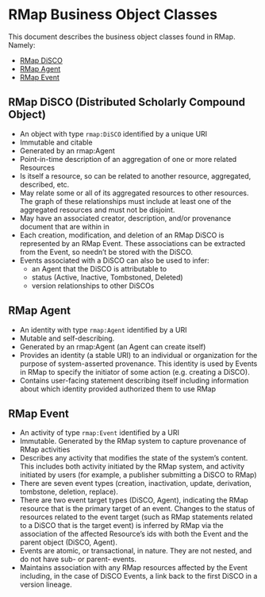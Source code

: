 # RMap Business Object Classes

This document describes the business object classes found in RMap. Namely:

* [RMap DiSCO](#rmap-disco-distributed-scholarly-compound-object)
* [RMap Agent](#rmap-agent)
* [RMap Event](#rmap-event)

## RMap DiSCO (Distributed Scholarly Compound Object)
*  An object with type `rmap:DiSCO` identified by a unique URI
*  Immutable and citable
*  Generated by an rmap:Agent 
*  Point-in-time description of an aggregation of one or more related Resources
*  Is itself a resource, so can be related to another resource, aggregated, described, etc.
*  May relate some or all of its aggregated resources to other resources. The graph of these relationships must include at least one of the aggregated resources and must not be disjoint.
*  May have an associated creator, description, and/or provenance document that are within in
*  Each creation, modification, and deletion of an RMap DiSCO is represented by an RMap Event. These associations can be extracted from the Event, so needn’t be stored with the DiSCO.
*  Events associated with a DiSCO can also be used to infer:
	* an Agent that the DiSCO is attributable to
	* status (Active, Inactive, Tombstoned, Deleted)
	* version relationships to other DiSCOs
    
##  RMap Agent
*  An identity with type  `rmap:Agent` identified by a URI
*  Mutable and self-describing. 
*  Generated by an rmap:Agent (an Agent can create itself)
*  Provides an identity (a stable URI) to an individual or organization for the purpose of system-asserted provenance. This identity is used by Events in RMap to specify the initiator of some action (e.g. creating a DiSCO).
*  Contains user-facing statement describing itself including information about which identity provided authorized them to use RMap
    
## RMap Event 
*  An activity of type `rmap:Event` identified by a URI  
*  Immutable. Generated by the RMap system to capture provenance of RMap activities
*  Describes any activity that modifies the state of the system’s content. This includes both activity initiated by the RMap system, and activity initiated by users (for example, a publisher submitting a DiSCO to RMap)
*  There are seven event types (creation, inactivation, update, derivation, tombstone, deletion, replace).
*  There are two event target types (DiSCO, Agent), indicating the RMap resource that is the primary target of an event. Changes to the status of resources related to the event target (such as RMap statements related to a DiSCO that is the target event) is inferred by RMap via the association of the affected Resource’s ids with both the Event and the parent object (DiSCO, Agent).
*  Events are atomic, or transactional, in nature. They are not nested, and do not have sub- or parent- events.
*  Maintains association with any RMap resources affected by the Event including, in the case of DiSCO Events, a link back to the first DiSCO in a version lineage.     
